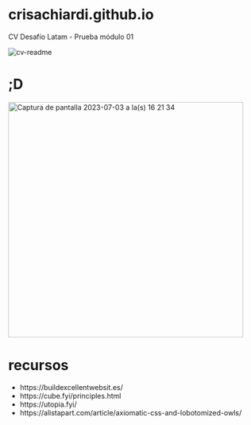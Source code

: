 # crisachiardi.github.io
CV Desafío Latam - Prueba módulo 01

![cv-readme](https://github.com/CrisAchiardi/crisachiardi.github.io/assets/135924451/7105759e-3cfa-4b70-9c6f-27d137cc13ef)


# ;D
<img width="473" alt="Captura de pantalla 2023-07-03 a la(s) 16 21 34" src="https://github.com/CrisAchiardi/crisachiardi.github.io/assets/135924451/b930aa8f-e178-441d-953d-b5b88b307038">

# recursos
<ul>
  <li>https://buildexcellentwebsit.es/</li>
  <li>https://cube.fyi/principles.html</li>
  <li>https://utopia.fyi/</li>
  <li>https://alistapart.com/article/axiomatic-css-and-lobotomized-owls/</li>
</ul>

